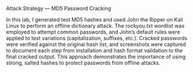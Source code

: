 Attack Strategy — MD5 Password Cracking

In this lab, I generated test MD5 hashes and used John the Ripper on Kali Linux to perform an offline dictionary attack. The rockyou.txt wordlist was employed to attempt common passwords, and John’s default rules were applied to test variations (capitalization, suffixes, etc.). Cracked passwords were verified against the original hash list, and screenshots were captured to document each step from installation and hash format validation to the final cracked output. This approach demonstrates the importance of using strong, salted hashes to protect passwords from offline attacks.
